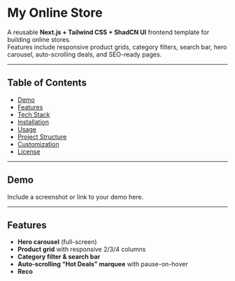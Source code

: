 # My Online Store

A reusable **Next.js + Tailwind CSS + ShadCN UI** frontend template for building online stores.  
Features include responsive product grids, category filters, search bar, hero carousel, auto-scrolling deals, and SEO-ready pages.

---

## Table of Contents

- [Demo](#demo)  
- [Features](#features)  
- [Tech Stack](#tech-stack)  
- [Installation](#installation)  
- [Usage](#usage)  
- [Project Structure](#project-structure)  
- [Customization](#customization)  
- [License](#license)

---

## Demo

Include a screenshot or link to your demo here.

---

## Features

- **Hero carousel** (full-screen)  
- **Product grid** with responsive 2/3/4 columns  
- **Category filter & search bar**  
- **Auto-scrolling “Hot Deals” marquee** with pause-on-hover  
- **Reco**
